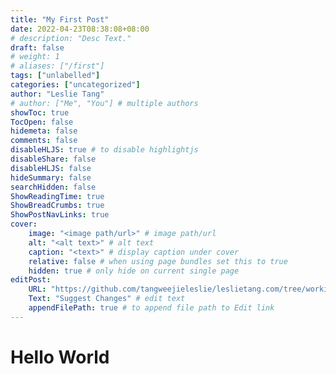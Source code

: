 ```yaml
---
title: "My First Post"
date: 2022-04-23T08:38:08+08:00
# description: "Desc Text."
draft: false
# weight: 1
# aliases: ["/first"]
tags: ["unlabelled"]
categories: ["uncategorized"]
author: "Leslie Tang"
# author: ["Me", "You"] # multiple authors
showToc: true
TocOpen: false
hidemeta: false
comments: false
disableHLJS: true # to disable highlightjs
disableShare: false
disableHLJS: false
hideSummary: false
searchHidden: false
ShowReadingTime: true
ShowBreadCrumbs: true
ShowPostNavLinks: true
cover:
    image: "<image path/url>" # image path/url
    alt: "<alt text>" # alt text
    caption: "<text>" # display caption under cover
    relative: false # when using page bundles set this to true
    hidden: true # only hide on current single page
editPost:
    URL: "https://github.com/tangweejieleslie/leslietang.com/tree/working-branch/content/"
    Text: "Suggest Changes" # edit text
    appendFilePath: true # to append file path to Edit link
---
```



# Hello World